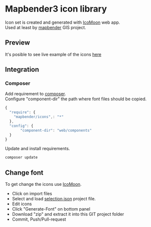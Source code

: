 # Mapbender3 icon library

Icon set is created and generated with [IcoMoon](https://icomoon.io/) web app.<br/>
Used at least by [mapbender](http://mapbender3.org/) GIS project.

## Preview
It's posible to see live example of the icons [here](http://rawgit.com/mapbender/icons/master/demo.html)

## Integration 

### Composer

Add requirement to [composer](https://getcomposer.org/).<br/>
Configure "component-dir"  the path where font files should be copied.
```javascript
{
  "require": {
    "mapbender/icons",: "*"
  },
  "config": {
       "component-dir": "web/components"
  }
}
```

Update and install requirements.

```sh
composer update 
```


## Change font

To get change the icons use [IcoMoon](https://icomoon.io/).

* Click on import files
* Select and load [selection.json](selection.json) project file.
* Edit icons
* Click "Generate-Font" on bottom panel
* Download "zip" and extract it into this GIT project folder
* Commit, Push/Pull-request


